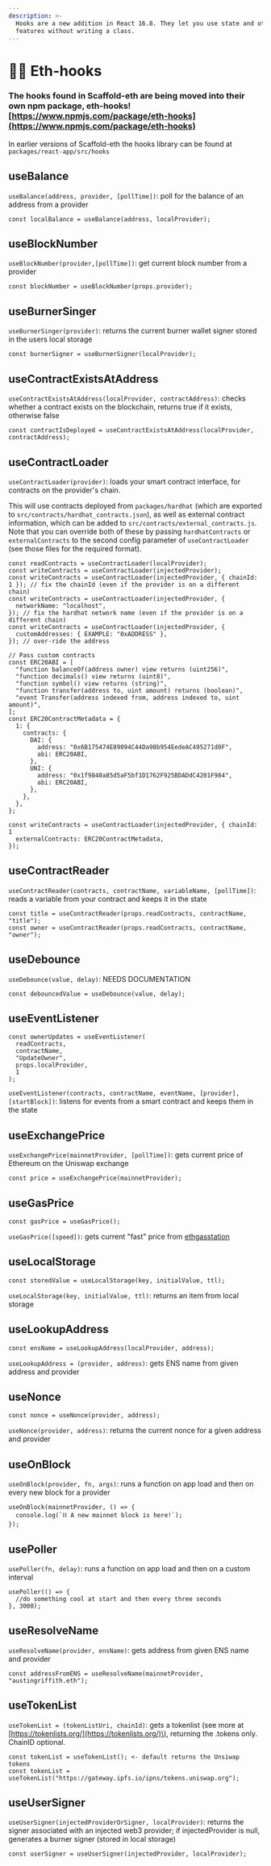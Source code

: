 ```yaml
---
description: >-
  Hooks are a new addition in React 16.8. They let you use state and other React
  features without writing a class.
---
```


# 🦸‍♀️ Eth-hooks

### The hooks found in Scaffold-eth are being moved into their own npm package, eth-hooks! [https://www.npmjs.com/package/eth-hooks](https://www.npmjs.com/package/eth-hooks)

In earlier versions of Scaffold-eth the hooks library can be found at `packages/react-app/src/hooks`

## useBalance

`useBalance(address, provider, [pollTime])`: poll for the balance of an address from a provider

```text
const localBalance = useBalance(address, localProvider);
```

## useBlockNumber

`useBlockNumber(provider,[pollTime])`: get current block number from a provider

```text
const blockNumber = useBlockNumber(props.provider);
```

## useBurnerSinger

`useBurnerSinger(provider)`: returns the current burner wallet signer stored in the users local storage 

```text
const burnerSigner = useBurnerSigner(localProvider);
```

## useContractExistsAtAddress

`useContractExistsAtAddress(localProvider, contractAddress)`: checks whether a contract exists on the blockchain, returns true if it exists, otherwise false

```text
const contractIsDeployed = useContractExistsAtAddress(localProvider, contractAddress);
```

## useContractLoader

`useContractLoader(provider)`: loads your smart contract interface, for contracts on the provider's chain.

This will use contracts deployed from `packages/hardhat` \(which are exported to `src/contracts/hardhat_contracts.json`\), as well as external contract information, which can be added to `src/contracts/external_contracts.js`. Note that you can override both of these by passing `hardhatContracts` or `externalContracts` to the second config parameter of `useContractLoader` \(see those files for the required format\).

```text
const readContracts = useContractLoader(localProvider);
const writeContracts = useContractLoader(injectedProvider);
const writeContracts = useContractLoader(injectedProvider, { chainId: 1 }); // fix the chainId (even if the provider is on a different chain)
const writeContracts = useContractLoader(injectedProvider, {
  networkName: "localhost",
}); // fix the hardhat network name (even if the provider is on a different chain)
const writeContracts = useContractLoader(injectedProvider, {
  customAddresses: { EXAMPLE: "0xADDRESS" },
}); // over-ride the address

// Pass custom contracts
const ERC20ABI = [
  "function balanceOf(address owner) view returns (uint256)",
  "function decimals() view returns (uint8)",
  "function symbol() view returns (string)",
  "function transfer(address to, uint amount) returns (boolean)",
  "event Transfer(address indexed from, address indexed to, uint amount)",
];
const ERC20ContractMetadata = {
  1: {
    contracts: {
      DAI: {
        address: "0x6B175474E89094C44Da98b954EedeAC495271d0F",
        abi: ERC20ABI,
      },
      UNI: {
        address: "0x1f9840a85d5aF5bf1D1762F925BDADdC4201F984",
        abi: ERC20ABI,
      },
    },
  },
};

const writeContracts = useContractLoader(injectedProvider, { chainId: 1
  externalContracts: ERC20ContractMetadata,
});
```

## useContractReader

`useContractReader(contracts, contractName, variableName, [pollTime])`: reads a variable from your contract and keeps it in the state

```text
const title = useContractReader(props.readContracts, contractName, "title");
const owner = useContractReader(props.readContracts, contractName, "owner");
```

## useDebounce

`useDebounce(value, delay)`: NEEDS DOCUMENTATION

```text
const debouncedValue = useDebounce(value, delay);
```

## useEventListener

```text
const ownerUpdates = useEventListener(
  readContracts,
  contractName,
  "UpdateOwner",
  props.localProvider,
  1
);
```

`useEventListener(contracts, contractName, eventName, [provider], [startBlock])`: listens for events from a smart contract and keeps them in the state

## useExchangePrice

`useExchangePrice(mainnetProvider, [pollTime])`: gets current price of Ethereum on the Uniswap exchange

```text
const price = useExchangePrice(mainnetProvider);
```

## useGasPrice

```text
const gasPrice = useGasPrice();
```

`useGasPrice([speed])`: gets current "fast" price from [ethgasstation](https://ethgasstation.info/)

## useLocalStorage

```text
const storedValue = useLocalStorage(key, initialValue, ttl);
```

`useLocalStorage(key, initialValue, ttl)`: returns an item from local storage

## useLookupAddress

```text
const ensName = useLookupAddress(localProvider, address);
```

`useLookupAddress = (provider, address)`: gets ENS name from given address and provider

## useNonce

```text
const nonce = useNonce(provider, address);
```

`useNonce(provider, address)`: returns the current nonce for a given address and provider

## useOnBlock

`useOnBlock(provider, fn, args)`: runs a function on app load and then on every new block for a provider

```text
useOnBlock(mainnetProvider, () => {
  console.log(`⛓ A new mainnet block is here!`);
});
```

## usePoller

`usePoller(fn, delay)`: runs a function on app load and then on a custom interval

```text
usePoller(() => {
  //do something cool at start and then every three seconds
}, 3000);
```

## useResolveName

`useResolveName(provider, ensName)`: gets address from given ENS name and provider

```text
const addressFromENS = useResolveName(mainnetProvider, "austingriffith.eth");
```

## useTokenList

`useTokenList = (tokenListUri, chainId)`: gets a tokenlist \(see more at [https://tokenlists.org/](https://tokenlists.org/)\), returning the .tokens only. ChainID optional. 

```text
const tokenList = useTokenList(); <- default returns the Unsiwap tokens
const tokenList = useTokenList("https://gateway.ipfs.io/ipns/tokens.uniswap.org");
```

## useUserSigner

`useUserSigner(injectedProviderOrSigner, localProvider)`: returns the signer associated with an injected web3 provider; if injectedProvider is null, generates a burner signer \(stored in local storage\)

```text
const userSigner = useUserSigner(injectedProvider, localProvider);
```

## 

## 

## 

